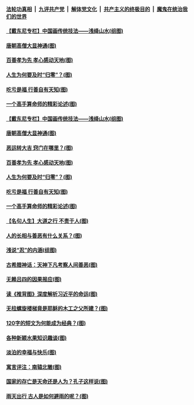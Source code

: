 

####  [法轮功真相](../../../../basic/blob/master/README.md?t=11080731) &nbsp;|&nbsp; [九评共产党](../../../../9ping.md/blob/master/README.md?t=11080731) &nbsp;|&nbsp; [解体党文化](../../../../jtdwh.md/blob/master/README.md?t=11080731)  &nbsp;|&nbsp; [共产主义的终极目的](../../../../gczydzjmd.md/blob/master/README.md?t=11080731) &nbsp;|&nbsp; [魔鬼在统治我们的世界](../../../../mgztzwmdsj.md/blob/master/README.md?t=11080731) 

#### [【戴东尼专栏】中国画传统技法——浅绛山水(组图)](../pages/p7/946069.md?t=11080731) 

#### [唐朝高僧大显神通(图)](../pages/p7/951024.md?t=11080731) 

#### [百善孝为先 孝心感动天地(图)](../pages/p7/951679.md?t=11080731) 

#### [人生为何要及时“归零”？(图)](../pages/p7/951113.md?t=11080731) 

#### [吃亏是福 行善自有天知(图)](../pages/p7/950922.md?t=11080731) 

#### [一个高手算命师的精彩论述(图)](../pages/p7/951112.md?t=11080731) 

#### [【戴东尼专栏】中国画传统技法——浅绛山水(组图)](../pages/p7/946069.md?t=11080731) 

#### [唐朝高僧大显神通(图)](../pages/p7/951024.md?t=11080731) 

#### [恶运转大吉 窍门在哪里？(图)](../pages/p7/951689.md?t=11080731) 

#### [百善孝为先 孝心感动天地(图)](../pages/p7/951679.md?t=11080731) 

#### [人生为何要及时“归零”？(图)](../pages/p7/951113.md?t=11080731) 

#### [吃亏是福 行善自有天知(图)](../pages/p7/950922.md?t=11080731) 

#### [一个高手算命师的精彩论述(图)](../pages/p7/951112.md?t=11080731) 

#### [【名句人生】大道之行 不责于人(图)](../pages/p7/949148.md?t=11080731) 

#### [人的长相与善恶有什么关系？(图)](../pages/p7/950920.md?t=11080731) 

#### [浅说“忍”的内涵(组图)](../pages/p7/951403.md?t=11080731) 

#### [古希腊神话：天神下凡考察人间善恶(图)](../pages/p7/951306.md?t=11080731) 

#### [无赖吕四的因果报应(图)](../pages/p7/948980.md?t=11080731) 

#### [读《推背图》深度解析习近平的命运(图)](../pages/p7/951297.md?t=11080731) 

#### [无柱螺旋楼梯竟是耶稣的木工之父所建？(图)](../pages/p7/951166.md?t=11080731) 

#### [120字的短文为何能成为经典？(图)](../pages/p7/950989.md?t=11080731) 

#### [各种新颖水果知识趣谈(图)](../pages/p7/951161.md?t=11080731) 

#### [淡泊的幸福与快乐(图)](../pages/p7/950925.md?t=11080731) 

#### [寓言评注：南辕北辙(图)](../pages/p7/950748.md?t=11080731) 

#### [国家的存亡是天命还是人为？孔子这样说(图)](../pages/p7/951122.md?t=11080731) 

#### [雨天出行 古人是如何避雨的呢？(图)](../pages/p7/951045.md?t=11080731) 

